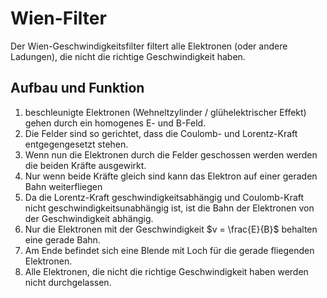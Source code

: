 # Wien-Filter

Der Wien-Geschwindigkeitsfilter filtert alle Elektronen (oder andere Ladungen), die nicht die richtige Geschwindigkeit haben.

## Aufbau und Funktion

1. beschleunigte Elektronen (Wehneltzylinder / glühelektrischer Effekt) gehen durch ein homogenes E- und B-Feld.
2. Die Felder sind so gerichtet, dass die Coulomb- und Lorentz-Kraft entgegengesetzt stehen.
3. Wenn nun die Elektronen durch die Felder geschossen werden werden die beiden Kräfte ausgewirkt.
4. Nur wenn beide Kräfte gleich sind kann das Elektron auf einer geraden Bahn weiterfliegen
5. Da die Lorentz-Kraft geschwindigkeitsabhängig und Coulomb-Kraft nicht geschwindigkeitsunabhängig ist, ist die Bahn der Elektronen von der Geschwindigkeit abhängig.
6. Nur die Elektronen mit der Geschwindigkeit $v = \frac{E}{B}$ behalten eine gerade Bahn.
7. Am Ende befindet sich eine Blende mit Loch für die gerade fliegenden Elektronen.
8. Alle Elektronen, die nicht die richtige Geschwindigkeit haben werden nicht durchgelassen.
